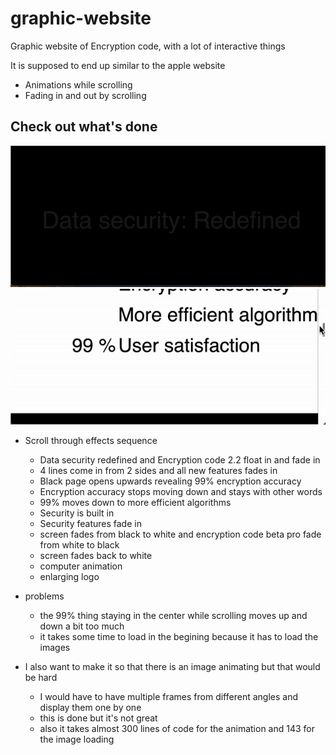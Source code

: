 # graphic-website
Graphic website of Encryption code, with a lot of interactive things

It is supposed to end up similar to the apple website
- Animations while scrolling
- Fading in and out by scrolling

## Check out what's done 
![](Encryption_code_website.gif)
![](ezgif.com-gif-maker-1.gif)


- Scroll through effects sequence
  - Data security redefined and Encryption code 2.2 float in and fade in
  - 4 lines come in from 2 sides and all new features fades in
  - Black page opens upwards revealing 99% encryption accuracy
  - Encryption accuracy stops moving down and stays with other words
  - 99% moves down to more efficient algorithms
  - Security is built in
  - Security features fade in
  - screen fades from black to white and encryption code beta pro fade from white to black
  - screen fades back to white
  - computer animation
  - enlarging logo

- problems
  - the 99% thing staying in the center while scrolling moves up and down a bit too much
  - it takes some time to load in the begining because it has to load the images

- I also want to make it so that there is an image animating but that would be hard
  - I would have to have multiple frames from different angles and display them one by one
  - this is done but it's not great
  - also it takes almost 300 lines of code for the animation and 143 for the image loading
